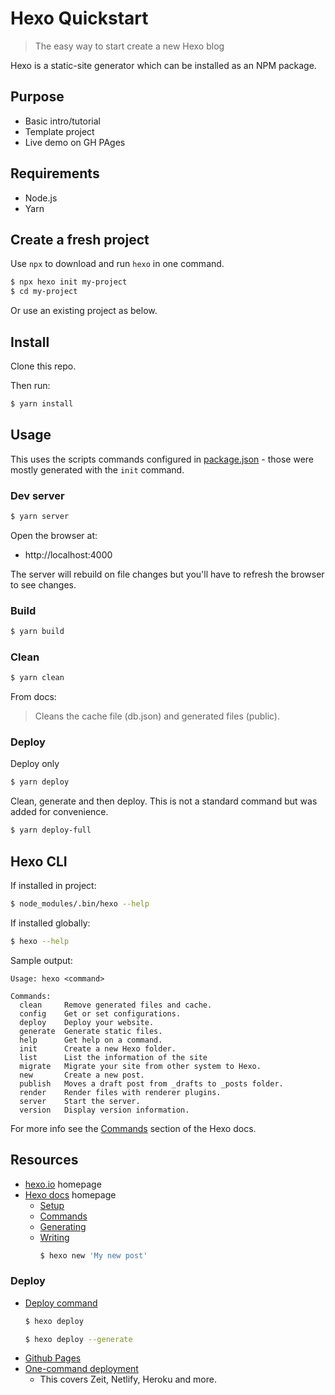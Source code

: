 # Hexo Quickstart
> The easy way to start create a new Hexo blog


Hexo is a static-site generator which can be installed as an NPM package.


## Purpose

- Basic intro/tutorial
- Template project
- Live demo on GH PAges



## Requirements

- Node.js
- Yarn


## Create a fresh project

Use `npx` to download and run `hexo` in one command.

```sh
$ npx hexo init my-project
$ cd my-project
```

Or use an existing project as below.


## Install

Clone this repo.

Then run:

```sh
$ yarn install
```


## Usage

This uses the scripts commands configured in [package.json](/package.json) - those were mostly generated with the `init` command.

### Dev server

```sh
$ yarn server
```

Open the browser at:

- http://localhost:4000

The server will rebuild on file changes but you'll have to refresh the browser to see changes.

### Build

```sh
$ yarn build
```

### Clean

```sh
$ yarn clean
```

From docs:

> Cleans the cache file (db.json) and generated files (public).

### Deploy

Deploy only

```sh
$ yarn deploy
```

Clean, generate and then deploy. This is not a standard command but was added for convenience.

```sh
$ yarn deploy-full
```


## Hexo CLI


If installed in project:

```sh
$ node_modules/.bin/hexo --help
```

If installed globally:

```sh
$ hexo --help
```

Sample output:

```
Usage: hexo <command>

Commands:
  clean     Remove generated files and cache.
  config    Get or set configurations.
  deploy    Deploy your website.
  generate  Generate static files.
  help      Get help on a command.
  init      Create a new Hexo folder.
  list      List the information of the site
  migrate   Migrate your site from other system to Hexo.
  new       Create a new post.
  publish   Moves a draft post from _drafts to _posts folder.
  render    Render files with renderer plugins.
  server    Start the server.
  version   Display version information.
```


For more info see the [Commands](https://hexo.io/docs/commands) section of the Hexo docs.



## Resources

- [hexo.io](https://hexo.io/) homepage
- [Hexo docs](https://hexo.io/docs/) homepage
    - [Setup](https://hexo.io/docs/setup)
    - [Commands](https://hexo.io/docs/commands)
    - [Generating](https://hexo.io/docs/generating)
    - [Writing](https://hexo.io/docs/writing.html)
        ```sh
        $ hexo new 'My new post'
        ```

### Deploy

- [Deploy command](https://hexo.io/docs/commands#deploy)
    ```sh
    $ hexo deploy

    $ hexo deploy --generate
    ```
- [Github Pages](https://hexo.io/docs/github-pages)
- [One-command deployment](https://hexo.io/docs/one-command-deployment.html)
    - This covers Zeit, Netlify, Heroku and more.
